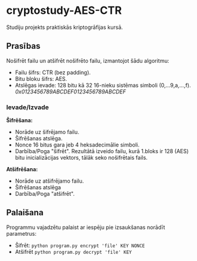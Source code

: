 # cryptostudy-AES-CTR
Studiju projekts praktiskās kriptogrāfijas kursā.

## Prasības
Nošifrēt failu un atšifrēt nošifrēto failu, izmantojot šādu algoritmu:
- Failu šifrs: CTR (bez padding).
- Bitu bloku šifrs: AES.
- Atslēgas ievade: 128 bitu kā 32 16-nieku sistēmas simboli (0,...9,a,...,f). <i>0x0123456789ABCDEF0123456789ABCDEF</i>

### Ievade/Izvade
<b>Šifrēšana:</b>
- Norāde uz šifrējamo failu.
- Šifrēšanas atslēga.
- Nonce 16 bitus gara jeb 4 heksadecimālie simboli.
- Darbība/Poga "šifrēt".
Rezultātā izveido failu, kurā 1.bloks ir 128 (AES) bitu
inicializācijas vektors, tālāk seko nošifrētais fails.

<b>Atšifrēšana:</b>
- Norāde uz atšifrējamo failu.
- Šifrēšanas atslēga
- Darbība/Poga "atšifrēt".

## Palaišana
Programmu vajadzētu palaist ar iespēju pie izsaukšanas norādīt parametrus:
- Šifrēt: `python program.py encrypt 'file' KEY NONCE`
- Atšifrēt `python program.py decrypt 'file' KEY`
